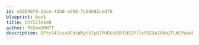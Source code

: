 ```yaml
---
id: e2059079-2ace-43b0-ad9d-7c5de82cedf8
blueprint: book
title: ChYIilmkm9
author: PkSemSRHTT
description: DPtcS42csc0CdzWPytkIyBJfHEKs08FCdSOPllePQEXo20NbJTLWCPaubLST0DSGrYMB9jcP7M4k4qYb5cxUvKDLlI0UQRRxiGFx
---
```

